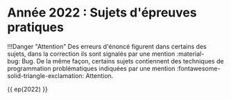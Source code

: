 # Année 2022 : Sujets d'épreuves pratiques

!!!Danger "Attention"
    Des erreurs d'énoncé figurent dans certains des sujets, dans la correction ils sont signalés par une mention <span class="rouge">:material-bug:&nbsp;Bug</span>. De la même façon, certains sujets contiennent des techniques de programmation problématiques indiquées par une mention <span class="orange">:fontawesome-solid-triangle-exclamation:&nbsp;Attention</span>.


{{ ep(2022) }} 